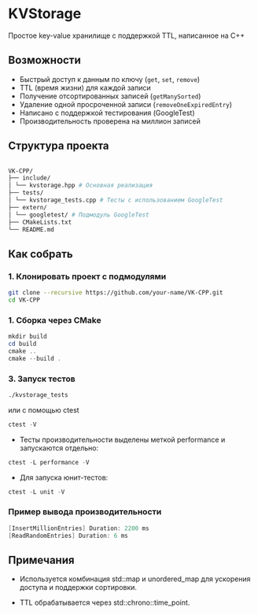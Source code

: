# KVStorage

Простое key-value хранилище с поддержкой TTL, написанное на C++

## Возможности

- Быстрый доступ к данным по ключу (`get`, `set`, `remove`)
- TTL (время жизни) для каждой записи
- Получение отсортированных записей (`getManySorted`)
- Удаление одной просроченной записи (`removeOneExpiredEntry`)
- Написано с поддержкой тестирования (GoogleTest)
- Производительность проверена на миллион записей

## Структура проекта

```bash

VK-CPP/
├── include/
│ └── kvstorage.hpp # Основная реализация
├── tests/
│ └── kvstorage_tests.cpp # Тесты с использованием GoogleTest
├── extern/
│ └── googletest/ # Подмодуль GoogleTest
├── CMakeLists.txt
└── README.md
```

## Как собрать

### 1. Клонировать проект с подмодулями

```bash
git clone --recursive https://github.com/your-name/VK-CPP.git
cd VK-CPP
```

### 1. Сборка через CMake

```powershell
mkdir build
cd build
cmake ..
cmake --build .
```

### 3. Запуск тестов

```bash
./kvstorage_tests
```

или с помощью ctest

```powershell
ctest -V
```

- Тесты производительности выделены меткой performance и запускаются отдельно:

```powershell
ctest -L performance -V
```

- Для запуска юнит-тестов:

```powershell
ctest -L unit -V
```

### Пример вывода производительности

```powershell
[InsertMillionEntries] Duration: 2200 ms
[ReadRandomEntries] Duration: 6 ms
```

## Примечания

- Используется комбинация std::map и unordered_map для ускорения доступа и поддержки сортировки.

- TTL обрабатывается через std::chrono::time_point.